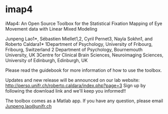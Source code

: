 # imap4
iMap4: An Open Source Toolbox for the Statistical Fixation Mapping of Eye Movement data with Linear Mixed Modeling

Junpeng Lao1*, Sébastien Miellet1,2, Cyril Pernet3, Nayla Sokhn1, and Roberto Caldara1*
1Department of Psychology, University of Fribourg, Fribourg, Switzerland
2 Department of Psychology, Bournemouth University, UK
3Centre for Clinical Brain Sciences, Neuroimaging Sciences, University of Edinburgh, Edinburgh, UK

Please read the guidebook for more information of how to use the toolbox.

Updates and new release will be announced on our lab website: http://perso.unifr.ch/roberto.caldara/index.php?page=3 
Sign up by following the download link and we'll keep you informed!! 

The toolbox comes as a Matlab app. If you have any question, please email Junpeng.lao@unifr.ch

